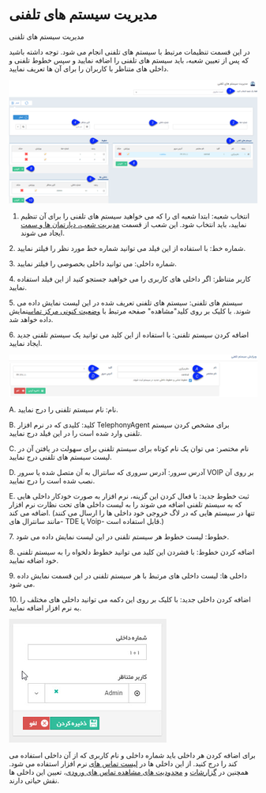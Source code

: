 # مدیریت سیستم های تلفنی    

مدیریت سیستم های تلفنی

در این قسمت تنظیمات مرتبط با سیستم های تلفنی انجام می شود. توجه داشته باشید که پس از تعیین شعبه، باید سیستم های تلفنی را اضافه نمایید و سپس خطوط تلفنی و داخلی های متناظر با کاربران را برای آن ها تعریف نمایید.

![](Phonesystemsmanagement/Phonesystemsmanagement5.png) 

1. انتخاب شعبه: ابتدا شعبه ای را که می خواهید سیستم های تلفنی را برای آن تنظیم نمایید، باید انتخاب شود. این شعب از قسمت [مدیریت شعب، دپارتمان ها و سمت](../BranchManagement.md) ایجاد می شوند.

2\. شماره خط: با استفاده از این فیلد می توانید شماره خط مورد نظر را فیلتر نمایید.

3\. شماره داخلی: می توانید داخلی بخصوصی را فیلتر نمایید.

4\. کاربر متناظر: اگر داخلی های کاربری را می خواهید جستجو کنید از این فیلد استفاده نمایید.

5\. سیستم های تلفنی: سیستم های تلفنی تعریف شده در این لیست نمایش داده می شوند. با کلیک بر روی کلید"مشاهده" صفحه مرتبط با [وضعیت کنونی مرکز تماس](../../Windows/CIDstatus.md)نمایش داده خواهد شد.

6\. اضافه کردن سیستم تلفنی: با استفاده از این کلید می توانید یک سیستم تلفنی جدید ایجاد نمایید.

![](Phonesystemsmanagement/Phonesystemsmanagement4.png) 

A. نام: نام سیستم تلفنی را درج نمایید.

B. کلید: کلیدی که در نرم افزار TelephonyAgent برای مشخص کردن سیستم تلفنی وارد شده است را در این فیلد درج نمایید. 

C. نام مختصر: می توان یک نام کوتاه برای سیستم تلفنی برای سهولت در یافتن آن در لیست سیستم های تلفنی درج نمایید.

D. آدرس سرور: آدرس سروری که سانترال به آن متصل شده یا سرور VOIP بر روی آن نصب شده است را درج نمایید.

E. ثبت خطوط جدید: با فعال کردن این گزینه، نرم افزار به صورت خودکار داخلی هایی که به سیستم تلفنی اضافه می شوند را به لیست داخلی های تحت نظارت نرم افزار اضافه می کند. (تنها در سیستم هایی که در لاگ خروجی خود داخلی ها را ارسال می کنند -مانند سانترال های TDE یا Voip- قابل استفاده است.)

7\. خطوط: لیست خطوط هر سیستم تلفنی در این لیست نمایش داده می شود.

8\. اضافه کردن خطوط: با فشردن این کلید می توانید خطوط دلخواه را به سیستم تلفنی خود اضافه نمایید.

9\. داخلی ها: لیست داخلی های مرتبط با هر سیستم تلفنی در این قسمت نمایش داده می شود.

10\. اضافه کردن داخلی جدید: با کلیک بر روی این دکمه می توانید داخلی های مختلف را به نرم افزار اضافه نمایید.

 ![](Phonesystemsmanagement/Phonesystemsmanagement2.jpg) 

برای اضافه کردن هر داخلی باید شماره داخلی و نام کاربری که از آن داخلی استفاده می کند را درج کنید. از این داخلی ها در [لیست تماس های](../../CRM/Calls.md) نرم افزار استفاده می شود. همچنین در [گزارشات](../../ManagementAndReports/CRMReports/Calls.md) و [محدودیت های مشاهده تماس های ورودی](../../Setting/TotalSetting/Calls.md)، تعیین این داخلی ها نقش حیاتی دارند.